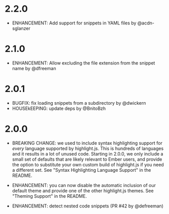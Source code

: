 # 2.2.0

 - ENHANCEMENT: Add support for snippets in YAML files by @acdn-sglanzer

# 2.1.0

 - ENHANCEMENT: Allow excluding the file extension from the snippet name by @dfreeman

# 2.0.1
 - BUGFIX: fix loading snippets from a subdirectory by @dwickern
 - HOUSEkEEPING: update deps by @BnitoBzh

# 2.0.0

 - BREAKING CHANGE: we used to include syntax highlighting support for *every* language supported by highlight.js.  This is hundreds of languages and it results in a lot of unused code. Starting in 2.0.0, we only include a small set of defaults that are likely relevant to Ember users, and provide the option to substitute your own custom build of highlight.js if you need a different set. See "Syntax Highlighting Language Support" in the README.

 - ENHANCEMENT: you can now disable the automatic inclusion of our default theme and provide one of the other highlight.js themes. See "Theming Support" in the README.

 - ENHANCEMENT: detect nested code snippets (PR #42 by @defreeman)
